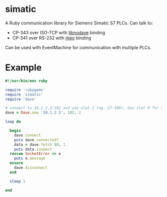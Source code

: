 # simatic

A Ruby communication library for Siemens Simatic S7 PLCs. Can talk to:

* CP-343 over ISO-TCP with [libnodave](http://sourceforge.net/projects/libnodave/) binding
* CP-341 over RS-232 with [rkeo](http://code.google.com/p/rkeo/) binding

Can be used with EventMachine for communication with multiple PLCs. 

# Example

```ruby
#!/usr/bin/env ruby

require 'rubygems'
require 'simatic'
require 'dave'

# connect to 10.1.2.3:102 and use slot 2 (eg. S7-300). Use slot 0 for S7-1200.
dave = Dave.new '10.1.2.3', 102, 2

loop do

  begin
    dave.connect
    puts dave.connected?
    data = dave.fetch 80, 1
    puts data.inspect
  rescue SocketError => e
    puts e.message
  ensure
    dave.disconnect
  end

  sleep 1

end
```